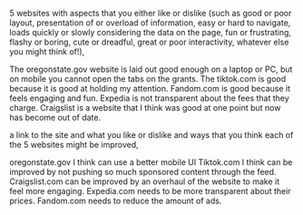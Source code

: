 5 websites with aspects that you either like or dislike (such as good or poor layout, presentation of or overload of  information, easy or hard to navigate, loads quickly or slowly considering the data on the page, fun or frustrating, flashy or boring, cute or dreadful, great or poor interactivity, whatever else you might think of!),

The oregonstate.gov website is laid out good enough on a laptop or PC, but on mobile you cannot open the tabs on the grants.
The tiktok.com is good because it is good at holding my attention.
Fandom.com is good because it feels engaging and fun.
Expedia is not transparent about the fees that they charge.
Craigslist is a website that I think was good at one point but now has become out of date.

a link to the site and what you like or dislike and ways that you think each of the 5 websites might be improved,

oregonstate.gov I think can use a better mobile UI
Tiktok.com I think can be improved by not pushing so much sponsored content through the feed.
Craigslist.com can be improved by an overhaul of the website to make it feel more engaging.
Expedia.com needs to be more transparent about their prices.
Fandom.com needs to reduce the amount of ads.
